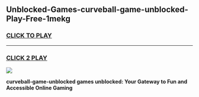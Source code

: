 
## Unblocked-Games-curveball-game-unblocked-Play-Free-1mekg
<h3>
<a href="https://premium76.site?title=curveball-game-unblocked&ref=20A">CLICK TO PLAY</a></h3>
<hr>

<h3>
<a href="https://premium76.site?title=curveball-game-unblocked&ref=20A">CLICK 2 PLAY</a>
  
</h3>

<a href="https://premium76.site?title=curveball-game-unblocked&ref=20A"><img src="https://clearcache.store/games.png"></a>


**curveball-game-unblocked games unblocked: Your Gateway to Fun and Accessible Online Gaming**
